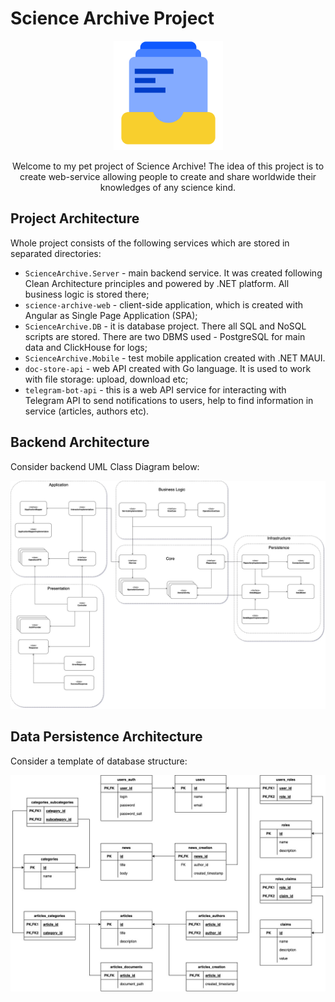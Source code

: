 # Science Archive Project

<p align="center">
  <img src="docs/assets/docs-images/science-archive.icon.svg" alt="Title image" height="175px"/>
</p>

<p align="center">
  Welcome to my pet project of Science Archive! The idea of this project is to create web-service allowing people to create and share worldwide their knowledges of any science kind.
</p>

## Project Architecture

Whole project consists of the following services which are stored in separated directories:

- `ScienceArchive.Server` - main backend service. It was created following Clean Architecture principles and powered by .NET platform. All business logic is stored there;
- `science-archive-web` - client-side application, which is created with Angular as Single Page Application (SPA);
- `ScienceArchive.DB` - it is database project. There all SQL and NoSQL scripts are stored. There are two DBMS used - PostgreSQL for main data and ClickHouse for logs;
- `ScienceArchive.Mobile` - test mobile application created with .NET MAUI.
- `doc-store-api` - web API created with Go language. It is used to work with file storage: upload, download etc;
- `telegram-bot-api` - this is a web API service for interacting with Telegram API to send notifications to users, help to find information in service (articles, authors etc).

## Backend Architecture

Consider backend UML Class Diagram below:

![Backend Diagram](./docs/assets/backend/science-archive-backend-diagram.jpg)

## Data Persistence Architecture

Consider a template of database structure:

![Database Diagram. ERD](./docs/assets/backend/database-diagram.jpg)
